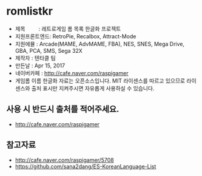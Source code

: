 # romlistkr

* 제목         : 레트로게임 롬 목록 한글화 프로젝트
* 지원프론트엔드: RetroPie, Recalbox, Attract-Mode
* 지원에뮬     : Arcade(MAME, AdvMAME, FBA), NES, SNES, Mega Drive, GBA, PCA, SMS, Sega 32X
* 제작자       : 텐타클 팀
* 만든날       : Apr 15, 2017
* 네이버카페   : http://cafe.naver.com/raspigamer
* 게임롬 이름 한글화 자료는 오픈소스입니다. MIT 라이센스를 따르고 있으므로 라이센스와 출처 표시만 지켜주시면 자유롭게 사용하실 수 있습니다.

## 사용 시 반드시 출처를 적어주세요.
* http://cafe.naver.com/raspigamer

## 참고자료
* http://cafe.naver.com/raspigamer/5708
* https://github.com/sana2dang/ES-KoreanLanguage-List
